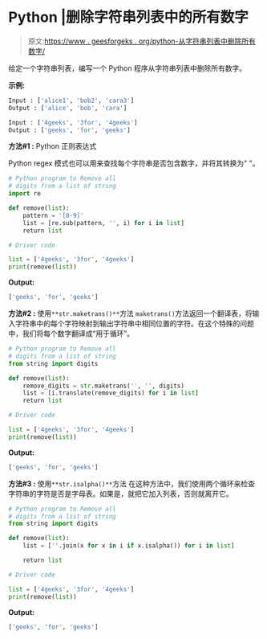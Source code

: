 # Python |删除字符串列表中的所有数字

> 原文:[https://www . geesforgeks . org/python-从字符串列表中删除所有数字/](https://www.geeksforgeeks.org/python-remove-all-digits-from-a-list-of-strings/)

给定一个字符串列表，编写一个 Python 程序从字符串列表中删除所有数字。

**示例:**

```py
Input : ['alice1', 'bob2', 'cara3']
Output : ['alice', 'bob', 'cara']

Input : ['4geeks', '3for', '4geeks']
Output : ['geeks', 'for', 'geeks']

```

**方法#1 :** Python 正则表达式

Python regex 模式也可以用来查找每个字符串是否包含数字，并将其转换为" "。

```py
# Python program to Remove all 
# digits from a list of string
import re

def remove(list):
    pattern = '[0-9]'
    list = [re.sub(pattern, '', i) for i in list]
    return list

# Driver code 

list = ['4geeks', '3for', '4geeks']
print(remove(list))
```

**Output:**

```py
['geeks', 'for', 'geeks']

```

**方法#2 :** 使用`**str.maketrans()**`方法
`maketrans()`方法返回一个翻译表，将输入字符串中的每个字符映射到输出字符串中相同位置的字符。在这个特殊的问题中，我们将每个数字翻译成“用于循环”。

```py
# Python program to Remove all 
# digits from a list of string
from string import digits

def remove(list):
    remove_digits = str.maketrans('', '', digits)
    list = [i.translate(remove_digits) for i in list]
    return list

# Driver code 

list = ['4geeks', '3for', '4geeks']
print(remove(list))
```

**Output:**

```py
['geeks', 'for', 'geeks']

```

**方法#3 :** 使用`**str.isalpha()**`方法
在这种方法中，我们使用两个循环来检查字符串的字符是否是字母表。如果是，就把它加入列表，否则就离开它。

```py
# Python program to Remove all 
# digits from a list of string
from string import digits

def remove(list):
    list = [''.join(x for x in i if x.isalpha()) for i in list]

    return list

# Driver code 

list = ['4geeks', '3for', '4geeks']
print(remove(list))
```

**Output:**

```py
['geeks', 'for', 'geeks']

```